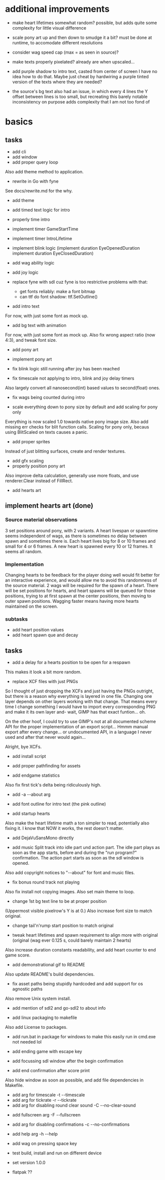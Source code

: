 # additional improvements

- make heart lifetimes somewhat random?
  possible, but adds quite some complexity for little visual difference

- scale pony art up and then down to smudge it a bit?
  must be done at runtime, to accomodate different resolutions

- consider wag speed cap (max = as seen in source)?

- make texts properly pixelated?
  already are when upscaled...

- add purple shadow to intro text, casted from center of screen
  I have no idea how to do that.
  Maybe just cheat by hardwiring a purple tinted version of the texts
  where they are needed?

- the source's bg text also had an issue, in which every 4 lines the Y offset
  between lines is too small,
  but recreating this barely notable inconsistency
  on purpose adds complexity that I am not too fond of

# basics

## tasks

+ add cli
+ add window
+ add proper query loop

Also add theme method to application.

+ rewrite in Go with fyne

See docs/rewrite.md for the why.

+ add theme

+ add timed text logic for intro
+ properly time intro

+ implement timer GameStartTime
+ implement timer IntroLifetime
+ implement blink logic
  (implement duration EyeOpenedDuration
  implement duration EyeClosedDuration)

+ add wag ability logic
+ add joy logic

+ replace fyne with sdl
  cuz fyne is too restrictive
  problems with that:
  	+ get fonts reliably: make a font bitmap
  	+ can ttf do font shadow: ttf.SetOutline()

+ add intro text

For now, with just some font as mock up.

+ add bg text with animation

For now, with just some font as mock up.
Also fix wrong aspect ratio (now 4:3), and tweak font size.

+ add pony art
+ implement pony art
+ fix blink logic still running after joy has been reached

+ fix timescale not applying to intro, blink and joy delay timers

Also largely convert all nanosecond(int) based values to second(float) ones.

+ fix wags being counted during intro

+ scale everything down to pony size by default and add scaling for pony only

Everything is now scaled 1.0 towards native pony image size.
Also add missing err checks for blit function calls.
Scaling for pony only, becaus using BlitScaled on texts causes a panic.

+ add proper sprites

Instead of just blitting surfaces, create and render textures.

+ add gfx scaling
+ properly position pony art

Also improve delta calculation, generally use more floats,
and use renderer.Clear instead of FillRect.

+ add hearts art

## implement hearts art (done)

### Source material observations

3 set positions around pony, with 2 variants.
A heart livespan or spawntime seems independent of wags,
as there is sometimes no delay between spawn and sometimes there is.
Each heart lives big for 8 or 10 frames and small for 4 or 6 frames.
A new heart is spawned every 10 or 12 frames.
It seems all random.

### Implementation

Changing hearts to be feedback for the player doing well would fit better for
an interactive experience, and would allow me to avoid this randomness of the
source material.
2 wags will be required for the spawn of a heart.
There will be set positions for hearts,
and heart spawns will be queued for those positions,
trying to at first spawn at the center positions,
then moving to outer spawn positions.
Wagging faster means having more hearts maintained on the screen.

### subtasks

+ add heart position values
+ add heart spawn que and decay

## tasks

+ add a delay for a hearts position to be open for a respawn

This makes it look a bit more random.

+ replace XCF files with just PNGs

So I thought of just dropping the XCFs and just having the PNGs outright,
but there is a reason why everything is layered in one file. Changing one layer
depends on other layers working with that change. That means
every time I change something I would have to import every corresponding PNG
and make it its own layer and- wait, GIMP has that exact funtion... oh.

On the other hoof, I could try to use GIMP's not at all documented scheme API
for the proper implementation of an export script...
Hmmm manual export after every change... or undocumented API,
in a language I never used and after that never would again...

Alright, bye XCFs.

+ add install script
+ add proper pathfinding for assets

+ add endgame statistics

Also fix first tick's delta being ridiculously high.

+ add -a --about arg

+ add font outline for intro text
  (the pink outline)

+ add startup hearts

Also make the heart lifetime math a ton simpler to read,
potentially also fixing it.
I know that NOW it works, the rest doesn't matter.

+ add DejaVuSansMono directly

+ add music
  Split track into idle part und action part.
  The idle part plays as soon as the app starts,
  before and during the "run program?" confirmation.
  The action part starts as soon as the sdl window is opened.

Also add copyright notices to "--about" for font and music files.

+ fix bonus round track not playing

Also fix install not copying images.
Also set main theme to loop.

+ change 1st bg text line to be at proper position

(Uppermost visible pixelrow's Y is at 0.)
Also increase font size to match original.

+ change tail'n'rump start position to match original

+ tweak heart lifetimes and spawn requirement to align more with original
  (original (wag ever 0.125 s, could barely maintain 2 hearts)

Also increase duration constants readability,
and add heart counter to end game score.

+ add demonstrational gif to README

Also update README's build dependencies.

+ fix asset paths being stupidly hardcoded and add support for os agnostic paths

Also remove Unix system install.

+ add mention of sdl2 and go-sdl2 to about info

+ add linux packaging to makefile

Also add License to packages.

+ add run.bat in package for windows to make this easily run in cmd.exe
  not needed lol

+ add ending game with escape key

+ add focussing sdl window after the begin confirmation

+ add end confirmation after score print

Also hide window as soon as possible,
and add file dependencies in Makefile.

+ add arg for timescale
  -t --timescale
+ add arg for tickrate
  -r --tickrate
+ add arg for disabling round clear sound
  -C --no-clear-sound
- add fullscreen arg
  -F --fullscreen
- add arg for disabling confirmations
  -c --no-confirmations

- add help arg
  -h --help

- add wag on pressing space key

- test build, install and run on different device

- set version 1.0.0

- flatpak ??
